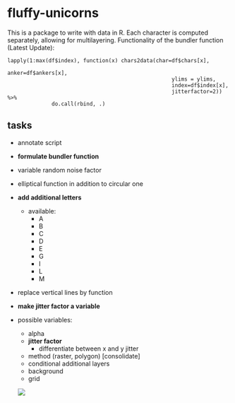 # fluffy-unicorns

This is a package to write with data in R. Each character is computed separately, allowing for multilayering. Functionality of the bundler function (Latest Update):

```
lapply(1:max(df$index), function(x) chars2data(char=df$chars[x],
                                                    anker=df$ankers[x],
                                                    ylims = ylims,
                                                    index=df$index[x],
                                                    jitterfactor=2)) %>%
              do.call(rbind, .)
```


## tasks
- annotate script
- __formulate bundler function__
- variable random noise factor
- elliptical function in addition to circular one
- __add additional letters__
    - available:
        - A
        - B
        - C
        - D
        - E
        - G
        - I
        - L
        - M
- replace vertical lines by function
- __make jitter factor a variable__
- possible variables:
    - alpha
    - __jitter factor__
        - differentiate between x and y jitter
    - method (raster, polygon) [consolidate]
    - conditional additional layers
    - background
    - grid

  ![](../display/banner-hex.png)

